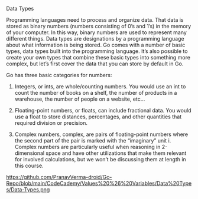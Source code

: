 Data Types

Programming languages need to process and organize data. That data is stored as binary numbers (numbers consisting of 0’s and 1’s) in the memory of your computer. In this way, binary numbers are used to represent many different things. Data types are designations by a programming language about what information is being stored. Go comes with a number of basic types, data types built into the programming language. It’s also possible to create your own types that combine these basic types into something more complex, but let’s first cover the data that you can store by default in Go.

Go has three basic categories for numbers:

1. Integers, or ints, are whole/counting numbers. You would use an int to count the number of books on a shelf, the number of products in a warehouse, the number of people on a website, etc…

2. Floating-point numbers, or floats, can include fractional data. You would use a float to store distances, percentages, and other quantities that required division or precision.

3. Complex numbers, complex, are pairs of floating-point numbers where the second part of the pair is marked with the “imaginary” unit i. Complex numbers are particularly useful when reasoning in 2-dimensional space and have other utilizations that make them relevant for involved calculations, but we won’t be discussing them at length in this course.

https://github.com/PranavVerma-droid/Go-Repo/blob/main/CodeCademy/Values%20%26%20Variables/Data%20Types/Data-Types.png